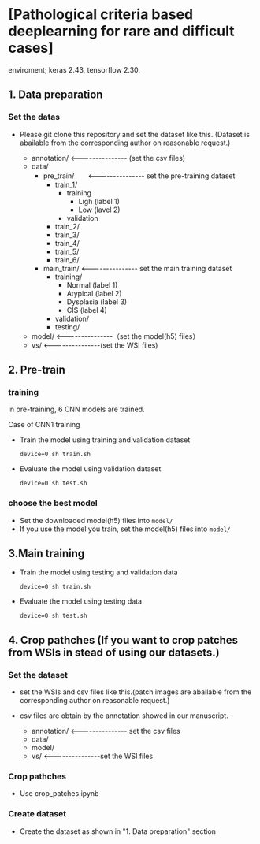 # [Pathological criteria based deeplearning for rare and difficult cases]


enviroment; keras 2.43, tensorflow 2.30. 

## 1. Data preparation
### Set the datas
- Please git clone this repository and set the dataset like this.
  (Dataset is abailable from the corresponding author on reasonable request.)
     
    - annotation/  <--------------- (set the csv files)
    - data/
        - pre_train/　　<--------------- set the pre-training dataset
            - train_1/
                - training
                    - Ligh (label 1)
                    - Low (lavel 2)
                - validation
            - train_2/
            - train_3/
            - train_4/
            - train_5/
            - train_6/
        - main_train/  <--------------- set the main training dataset
            - training/
                - Normal (label 1)
                - Atypical (label 2)
                - Dysplasia (label 3)
                - CIS (label 4)
            - validation/
            - testing/
    - model/  <---------------（set the model(h5) files）
    - vs/  <---------------(set the WSI files)

## 2. Pre-train
### training
In pre-training, 6 CNN models are trained. 

Case of CNN1 training
- Train the model using training and validation dataset
    ```
    device=0 sh train.sh
    ```
- Evaluate the model using validation dataset
    ```
    device=0 sh test.sh
    ```
### choose the best model
- Set the downloaded model(h5) files  into ```model/```
- If you use the model you train, set the model(h5) files  into ```model/```


## 3.Main training
- Train the model using testing and validation data 
    ```
    device=0 sh train.sh
    ```
- Evaluate the model using testing data
    ```
    device=0 sh test.sh
    ```

## 4. Crop pathches (If you want to crop patches from WSIs in stead of using our datasets.)
### Set the dataset
- set the WSIs and csv files like this.(patch images are abailable from the corresponding author on reasonable request.)
- csv files are obtain by the annotation showed in our manuscript.
     
    - annotation/  <--------------- set the csv files
    - data/
    - model/
    - vs/  <---------------set the WSI files
    
### Crop pathches
- Use crop_patches.ipynb

### Create dataset
- Create the dataset as shown in "1. Data preparation" section
